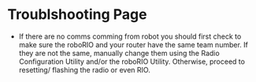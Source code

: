 # Troublshooting Page
+ If there are no comms comming from robot you should first check to make sure the roboRIO and your router have the same team number. If they are not the same, manually change them using the Radio Configuration Utility and/or the roboRIO Utility.
Otherwise, proceed to resetting/ flashing the radio or even RIO.
